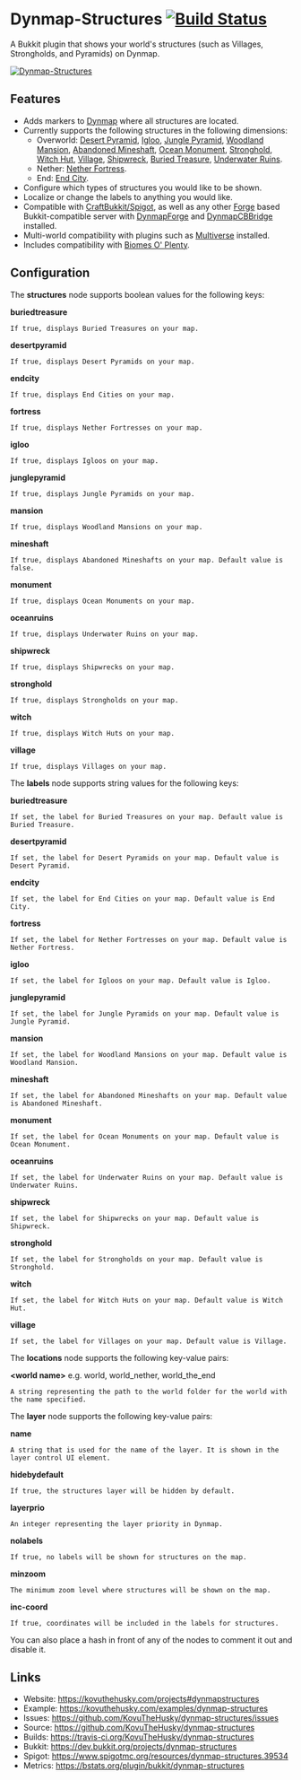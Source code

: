 # Dynmap-Structures [![Build Status](https://travis-ci.org/KovuTheHusky/dynmap-structures.svg?branch=master)](https://travis-ci.org/KovuTheHusky/dynmap-structures)

A Bukkit plugin that shows your world's structures (such as Villages, Strongholds, and Pyramids) on Dynmap.

[![Dynmap-Structures](https://kovuthehusky.com/assets/dynmapstructures3.png)](https://kovuthehusky.com/examples/dynmap-structures)

## Features

* Adds markers to [Dynmap](https://dev.bukkit.org/projects/dynmap) where all structures are located.
* Currently supports the following structures in the following dimensions:
    * Overworld: [Desert Pyramid](https://minecraft.gamepedia.com/Desert_pyramid), [Igloo](https://minecraft.gamepedia.com/Igloo), [Jungle Pyramid](https://minecraft.gamepedia.com/Jungle_pyramid), [Woodland Mansion](https://minecraft.gamepedia.com/Woodland_mansion), [Abandoned Mineshaft](https://minecraft.gamepedia.com/Abandoned_mineshaft), [Ocean Monument](https://minecraft.gamepedia.com/Ocean_monument), [Stronghold](https://minecraft.gamepedia.com/Stronghold), [Witch Hut](https://minecraft.gamepedia.com/Witch_hut), [Village](https://minecraft.gamepedia.com/Village), [Shipwreck](https://minecraft.gamepedia.com/Shipwreck), [Buried Treasure](https://minecraft.gamepedia.com/Buried_treasure), [Underwater Ruins](https://minecraft.gamepedia.com/Underwater_ruins).
    * Nether: [Nether Fortress](https://minecraft.gamepedia.com/Nether_fortress).
    * End: [End City](https://minecraft.gamepedia.com/End_city).
* Configure which types of structures you would like to be shown.
* Localize or change the labels to anything you would like.
* Compatible with [CraftBukkit/Spigot](https://www.spigotmc.org), as well as any other [Forge](http://www.minecraftforge.net) based Bukkit-compatible server with [DynmapForge](https://minecraft.curseforge.com/projects/dynmapforge) and [DynmapCBBridge](https://minecraft.curseforge.com/projects/dynmapcbbridge) installed.
* Multi-world compatibility with plugins such as [Multiverse](https://dev.bukkit.org/projects/multiverse-core) installed.
* Includes compatibility with [Biomes O' Plenty](https://minecraft.curseforge.com/projects/biomes-o-plenty).

## Configuration

The **structures** node supports boolean values for the following keys:

**buriedtreasure**

    If true, displays Buried Treasures on your map.

**desertpyramid**

    If true, displays Desert Pyramids on your map.

**endcity**

    If true, displays End Cities on your map.

**fortress**

    If true, displays Nether Fortresses on your map.

**igloo**

    If true, displays Igloos on your map.

**junglepyramid**

    If true, displays Jungle Pyramids on your map.

**mansion**

    If true, displays Woodland Mansions on your map.

**mineshaft**

    If true, displays Abandoned Mineshafts on your map. Default value is false.

**monument**

    If true, displays Ocean Monuments on your map.

**oceanruins**

    If true, displays Underwater Ruins on your map.

**shipwreck**

    If true, displays Shipwrecks on your map.

**stronghold**

    If true, displays Strongholds on your map.

**witch**

    If true, displays Witch Huts on your map.

**village**

    If true, displays Villages on your map.

The **labels** node supports string values for the following keys:

**buriedtreasure**

    If set, the label for Buried Treasures on your map. Default value is Buried Treasure.

**desertpyramid**

    If set, the label for Desert Pyramids on your map. Default value is Desert Pyramid.

**endcity**

    If set, the label for End Cities on your map. Default value is End City.

**fortress**

    If set, the label for Nether Fortresses on your map. Default value is Nether Fortress.

**igloo**

    If set, the label for Igloos on your map. Default value is Igloo.

**junglepyramid**

    If set, the label for Jungle Pyramids on your map. Default value is Jungle Pyramid.

**mansion**

    If set, the label for Woodland Mansions on your map. Default value is Woodland Mansion.

**mineshaft**

    If set, the label for Abandoned Mineshafts on your map. Default value is Abandoned Mineshaft.

**monument**

    If set, the label for Ocean Monuments on your map. Default value is Ocean Monument.

**oceanruins**

    If set, the label for Underwater Ruins on your map. Default value is Underwater Ruins.

**shipwreck**

    If set, the label for Shipwrecks on your map. Default value is Shipwreck.

**stronghold**

    If set, the label for Strongholds on your map. Default value is Stronghold.

**witch**

    If set, the label for Witch Huts on your map. Default value is Witch Hut.

**village**

    If set, the label for Villages on your map. Default value is Village.

The **locations** node supports the following key-value pairs:

**\<world name\>** e.g. world, world_nether, world_the_end

    A string representing the path to the world folder for the world with the name specified.

The **layer** node supports the following key-value pairs:

**name**

    A string that is used for the name of the layer. It is shown in the layer control UI element.

**hidebydefault**

    If true, the structures layer will be hidden by default.

**layerprio**

    An integer representing the layer priority in Dynmap.

**nolabels**

    If true, no labels will be shown for structures on the map.

**minzoom**

    The minimum zoom level where structures will be shown on the map.

**inc-coord**

    If true, coordinates will be included in the labels for structures.

You can also place a hash in front of any of the nodes to comment it out and disable it.

## Links

* Website: <https://kovuthehusky.com/projects#dynmapstructures>
* Example: <https://kovuthehusky.com/examples/dynmap-structures>
* Issues: <https://github.com/KovuTheHusky/dynmap-structures/issues>
* Source: <https://github.com/KovuTheHusky/dynmap-structures>
* Builds: <https://travis-ci.org/KovuTheHusky/dynmap-structures>
* Bukkit: <https://dev.bukkit.org/projects/dynmap-structures>
* Spigot: <https://www.spigotmc.org/resources/dynmap-structures.39534>
* Metrics: <https://bstats.org/plugin/bukkit/dynmap-structures>
